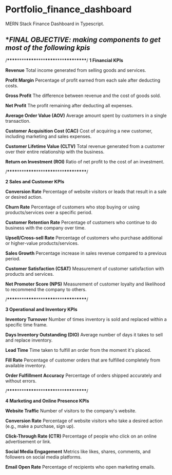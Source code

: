 # Portfolio_finance_dashboard

MERN Stack Finance Dashboard in Typescript.

## \*_FINAL OBJECTIVE: making components to get most of the following kpis_

/**\*\*\*\***\*\*\*\***\*\*\*\***\*\*\*\***\*\*\*\***\*\*\*\***\*\*\*\***\***\*\*\*\***/
**1 Financial KPIs**

**Revenue**
Total income generated from selling goods and services.

**Profit Margin**
Percentage of profit earned from each sale after deducting costs.

**Gross Profit**
The difference between revenue and the cost of goods sold.

**Net Profit**
The profit remaining after deducting all expenses.

**Average Order Value (AOV)**
Average amount spent by customers in a single transaction.

**Customer Acquisition Cost (CAC)**
Cost of acquiring a new customer, including marketing
and sales expenses.

**Customer Lifetime Value (CLTV)**
Total revenue generated from a customer over their
entire relationship with the business.

**Return on Investment (ROI)**
Ratio of net profit to the cost of an investment.

/**\*\*\*\***\*\*\*\***\*\*\*\***\*\*\*\***\*\*\*\***\*\*\*\***\*\*\*\***\***\*\*\*\***/

**2 Sales and Customer KPIs**

**Conversion Rate**
Percentage of website visitors or leads that result in a
sale or desired action.

**Churn Rate**
Percentage of customers who stop buying or using products/services
over a specific period.

**Customer Retention Rate**
Percentage of customers who continue to do business
with the company over time.

**Upsell/Cross-sell Rate**
Percentage of customers who purchase additional or
higher-value products/services.

**Sales Growth**
Percentage increase in sales revenue compared to a previous period.

**Customer Satisfaction (CSAT)**
Measurement of customer satisfaction with
products and services.

**Net Promoter Score (NPS)**
Measurement of customer loyalty and likelihood
to recommend the company to others.

/**\*\*\*\***\*\*\*\***\*\*\*\***\*\*\*\***\*\*\*\***\*\*\*\***\*\*\*\***\***\*\*\*\***/

**3 Operational and Inventory KPIs**

**Inventory Turnover** Number of times inventory is sold and replaced within
a specific time frame.

**Days Inventory Outstanding (DIO)** Average number of days it takes to sell
and replace inventory.

**Lead Time** Time taken to fulfill an order from the moment it's placed.

**Fill Rate** Percentage of customer orders that are fulfilled completely
from available inventory.

**Order Fulfillment Accuracy** Percentage of orders shipped accurately
and without errors.

/**\*\*\*\***\*\*\*\***\*\*\*\***\*\*\*\***\*\*\*\***\*\*\*\***\*\*\*\***\***\*\*\*\***/

**4 Marketing and Online Presence KPIs**

**Website Traffic**
Number of visitors to the company's website.

**Conversion Rate**
Percentage of website visitors who take a desired action
(e.g., make a purchase, sign up).

**Click-Through Rate (CTR)**
Percentage of people who click on an online
advertisement or link.

**Social Media Engagement**
Metrics like likes, shares, comments, and followers
on social media platforms.

**Email Open Rate**
Percentage of recipients who open marketing emails.
